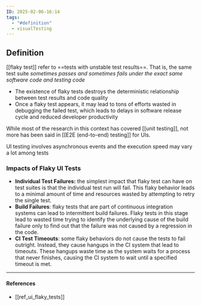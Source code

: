 ```yaml
---
ID: 2025-02-06-16:14
tags:
  - "#definition"
  - visualTesting
---
```

## Definition

[[flaky test]] refer to ==tests with unstable test results==. That is, the same test suite *sometimes passes and sometimes fails under the exact same software code and testing code* 
- The existence of flaky tests destroys the deterministic relationship between test results and code quality
- Once a flaky test appears, it may lead to tons of efforts wasted in debugging the failed test, which leads to delays in software release cycle and reduced developer productivity

While most of the research in this context has covered [[unit testing]], not more has been said in [[E2E (end-to-end) testing]] for UIs.

UI testing involves asynchronous events and the execution speed may vary a lot among tests

### Impacts of Flaky UI Tests

- **Individual Test Failures:** the simplest impact that flaky test can have on test suites is that the individual test run will fail. This flaky behavior leads to a minimal amount of time and resources wasted by attempting to retry the single test.
- **Build Failures**: flaky tests that are part of continuous integration systems can lead to intermittent build failures. Flaky tests in this stage lead to wasted time trying to identify the underlying cause of the build failure only to find out that the failure was not caused by a regression in the code.
- **CI Test Timeouts**: some flaky behaviors do not cause the tests to fail outright. Instead, they cause hangups in the CI system that lead to timeouts. These hangups waste time as the system waits for a process that never finishes, causing the CI system to wait until a specified timeout is met.

---
#### References
- [[ref_ui_flaky_tests]]

